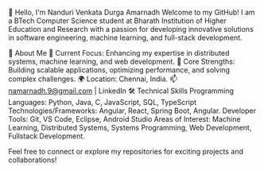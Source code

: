 👋 Hello, I'm Nanduri Venkata Durga Amarnadh
Welcome to my GitHub! I am a BTech Computer Science student at Bharath Institution of Higher Education and Research with a passion for developing innovative solutions in software engineering, machine learning, and full-stack development.

🚀 About Me
🔭 Current Focus: Enhancing my expertise in distributed systems, machine learning, and web development.
🌟 Core Strengths: Building scalable applications, optimizing performance, and solving complex challenges.
🌍 Location: Chennai, India.
📫 namarnadh.9@gmail.com | LinkedIn
🛠️ Technical Skills
Programming Languages: Python, Java, C, JavaScript, SQL, TypeScript
Technologies/Frameworks: Angular, React, Spring Boot, Angular.
Developer Tools: Git, VS Code, Eclipse, Android Studio
Areas of Interest: Machine Learning, Distributed Systems, Systems Programming, Web Development, Fullstack Development.



Feel free to connect or explore my repositories for exciting projects and collaborations!
